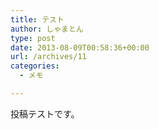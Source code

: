 ```yaml
---
title: テスト
author: しゃまとん
type: post
date: 2013-08-09T00:58:36+00:00
url: /archives/11
categories:
  - メモ

---
```

投稿テストです。
